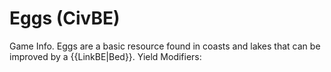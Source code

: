 # Eggs (CivBE)

Game Info.
Eggs are a basic resource found in coasts and lakes that can be improved by a {{LinkBE|Bed}}.
Yield Modifiers: